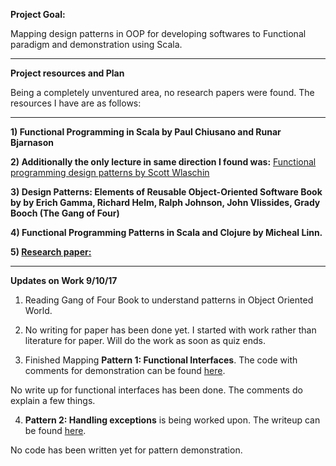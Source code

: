 **Project Goal:**

Mapping design patterns in OOP for developing softwares to Functional paradigm and demonstration using Scala.

---

**Project resources and Plan**

Being a completely unventured area, no research papers were found. The resources I have are as follows:

---

**1) Functional Programming in Scala by Paul Chiusano and Runar Bjarnason**

**2) Additionally the only lecture in same direction I found was:** [Functional programming design patterns by Scott Wlaschin](https://vimeo.com/113588389)

**3) Design Patterns: Elements of Reusable Object-Oriented Software Book by by Erich Gamma, Richard Helm, Ralph Johnson, John Vlissides, Grady Booch (The Gang of Four)**

**4) Functional Programming Patterns in Scala and Clojure by Micheal Linn.**

**5) [Research paper:](https://www.scala-lang.org/old/sites/default/files/FrederikThesis.pdf)**

---

**Updates on Work 9/10/17**

1) Reading Gang of Four Book to understand patterns in Object Oriented World.

2) No writing for paper has been done yet. I started with work rather than literature for paper. Will do the work as soon as quiz ends.

3) Finished Mapping **Pattern 1: Functional Interfaces**. The code with comments for demonstration can be found [here](https://github.com/akash-07/Software-Engineering-Assignments/tree/master/Term%20Project/Patterns/src/main/scala).

No write up for functional interfaces has been done. The comments do explain a few things.

4) **Pattern 2: Handling exceptions** is being worked upon. The writeup can be found [here](https://github.com/akash-07/Software-Engineering-Assignments/blob/master/Term%20Project/handlingExceptions/readMe.md). 

No code has been written yet for pattern demonstration.

